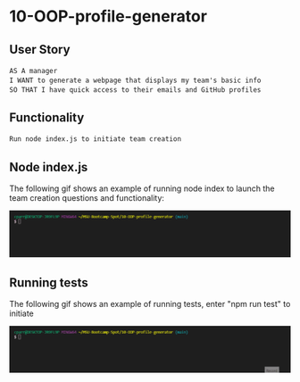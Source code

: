 # 10-OOP-profile-generator

## User Story

```md
AS A manager
I WANT to generate a webpage that displays my team's basic info
SO THAT I have quick access to their emails and GitHub profiles
```

## Functionality

```md
Run node index.js to initiate team creation
```

## Node index.js

The following gif shows an example of running node index to launch the team creation questions and functionality:

![Node index gif.](./Assets/team-generator.gif)

## Running tests

The following gif shows an example of running tests, enter "npm run test" to initiate

![NPM run test.](./Assets/run-test.gif)